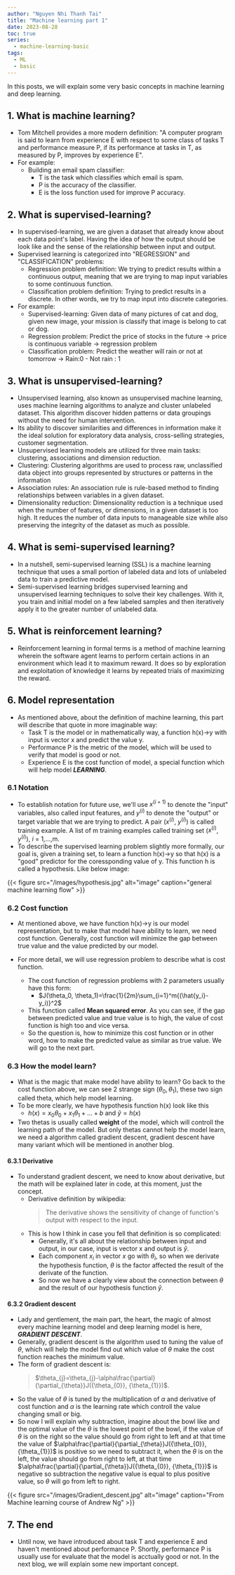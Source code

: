 ```yaml
---
author: "Nguyen Nhi Thanh Tai"
title: "Machine learning part 1"
date: 2023-08-28
toc: true
series: 
  - machine-learning-basic
tags:
  - ML
  - basic
---
```

<!--more-->

In this posts, we will explain some very basic concepts in machine learning and deep learning.

## 1. What is machine learning?

- Tom Mitchell provides a more modern definition: "A computer program is said to learn from experience E with respect to some class of tasks T and performance measure P, if its performance at tasks in T, as measured by P, improves by experience E".
- For example:
  - Building an email spam classifier:
    - T is the task which classifies which email is spam.
    - P is the accuracy of the classifier.
    - E is the loss function used for improve P accuracy.

## 2. What is supervised-learning?

- In supervised-learning, we are given a dataset that already know about each data point's label. Having the idea of how the output should be look like and the sense of the relationship between input and output.
- Supervised learning is categorized into "REGRESSION" and "CLASSIFICATION" problems:
  - Regression problem definition: We trying to predict results within a continuous output, meaning that we are trying to map input variables to some continuous function.
  - Classification problem definition: Trying to predict results in a discrete. In other words, we try to map input into discrete categories.
- For example:
  - Supervised-learning: Given data of many pictures of cat and dog, given new image, your mission is classify that image is belong to cat or dog.
  - Regression problem: Predict the price of stocks in the future -> price is continuous variable -> regression problem
  - Classification problem: Predict the weather will rain or not at tomorrow -> Rain:0 - Not rain : 1

## 3. What is unsupervised-learning?

- Unsupervised learning, also known as unsupervised machine learning, uses machine learning algorithms to analyze and cluster unlabeled dataset. This algorithm discover hidden patterns or data groupings without the need for human intervention.
- Its ability to discover similarities and differences in information make it the ideal solution for exploratory data analysis, cross-selling strategies, customer segmentation.
- Unsupervised learning models are utilized for three main tasks: clustering, associations and dimension reduction.
- Clustering: Clustering algorithms are used to process raw, unclassified data object into groups represented by structures or patterns in the information
- Association rules: An association rule is rule-based method to finding relationships between variables in a given dataset.
- Dimensionality reduction: Dimensionality reduction is a technique used when the number of features, or dimensions, in a given dataset is too high. It reduces the number of data inputs to manageable size while also preserving the integrity of the dataset as much as possible.

## 4. What is semi-supervised learning?

- In a nutshell, semi-supervised learning (SSL) is a machine learning technique that uses a small portion of labeled data and lots of unlabeled data to train a predictive model.
- Semi-supervised learning bridges supervised learning and unsupervised learning techniques to solve their key challenges. With it, you train and initial model on a few labeled samples and then iteratively apply it to the greater number of unlabeled data.

## 5. What is reinforcement learning?

- Reinforcement learning in formal terms is a method of machine learning wherein the software agent learns to perform certain actions in an environment which lead it to maximum reward. It does so by exploration and exploitation of knowledge it learns by repeated trials of maximizing the reward.

## 6. Model representation

- As mentioned above, about the definition of machine learning, this part will describe that quote in more imaginable way:
  - Task T is the model or in mathematically way, a function h(x)->y with input is vector x and predict the value y.
  - Performance P is the metric of the model, which will be used to verify that model is good or not.
  - Experience E is the cost function of model, a special function which will help model ***LEARNING***.

### 6.1 Notation

- To establish notation for future use, we'll use $x^{(i+1)}$ to denote the "input" variables, also called input features, and $y^{(i)}$ to denote the "output" or target variable that we are trying to predict. A pair ($x^{(i)}$, $y^{(i)}$) is called training example. A list of m training examples called training set ($x^{(i)}$, $y^{(i)}$), *i* = 1,...,m.
- To describe the supervised learning problem slightly more formally, our goal is, given a training set, to learn a function h(x)->y so that h(x) is a "good" predictor for the coressponding value of y. This function h is called a hypothesis. Like below image:

{{< figure src="/images/hypothesis.jpg" alt="image" caption="general machine learning flow" >}}

### 6.2 Cost function

- At mentioned above, we have function h(x)->y is our model representation, but to make that model have ability to learn, we need cost function. Generally, cost function will minimize the gap between true value and the value predicted by our model.
- For more detail, we will use regression problem to describe what is cost function.

  - The cost function of regression problems with 2 parameters usually have this form:
    - $J(\theta_0, \theta_1)=\frac{1}{2m}\sum_{i=1}^m{(\hat{y_i}-y_i)}^2$
  - This function called **Mean squared error**. As you can see, if the gap between predicted value and true value is to high, the value of cost function is high too and vice versa.
  - So the question is, how to minimize this cost function or in other word, how to make the predicted value as similar as true value. We will go to the next part.

### 6.3 How the model learn?

- What is the magic that make model have ability to learn? Go back to the cost function above, we can see 2 strange sign $({\theta_0},{\theta_1})$, these two sign called theta, which help model learning.
- To be more clearly, we have hypothesis function h(x) look like this
  - $h(x)={x_0}{\theta_{0}}+{x_1}{\theta_{1}}+...+b$ and $\hat{y}=h(x)$
- Two thetas is usually called **weight** of the model, which will controll the learning path of the model. But only thetas cannot help the model learn, we need a algorithm called gradient descent, gradient descent have many variant which will be mentioned in another blog.

#### 6.3.1 Derivative

- To understand gradient descent, we need to know about derivative, but the math will be explained later in code, at this moment, just the concept.
  - Derivative definition by wikipedia:
    > The derivative shows the sensitivity of change of function's output with respect to the input.
  - This is how I think in case you fell that definition is so complicated:
    - Generally, it's all about the relationship between input and output, in our case, input is vector x and output is $\hat{y}$.
    - Each component $x_i$ in vector $x$ go with $\theta_{i}$, so when we derivate the hypothesis function, $\theta$ is the factor affected the result of the derivate of the function.
    - So now we have a clearly view about the connection between $\theta$ and the result of our hypothesis function $\hat{y}$.

#### 6.3.2 Gradient descent

- Lady and gentlement, the main part, the heart, the magic of almost every machine learning model and deep learning model is here, ***GRADIENT DESCENT***.
- Generally, gradient descent is the algorithm used to tuning the value of $\theta$, which will help the model find out which value of $\theta$ make the cost function reaches the minimum value.
- The form of gradient descent is:
  > $\theta_{j}=\theta_{j}-\alpha\frac{\partial}{\partial_{\theta}}J({\theta_{0}}, {\theta_{1}})$.
- So the value of $\theta$ is tuned by the multiplication of $\alpha$ and derivative of cost function and $\alpha$ is the learning rate which controll the value changing small or big.
- So now I will explain why subtraction, imagine about the bowl like and the optimal value of the $\theta$ is the lowest point of the bowl, if the value of $\theta$ is on the right so the value should go from right to left and at that time the value of $\alpha\frac{\partial}{\partial_{\theta}}J({\theta_{0}}, {\theta_{1}})$ is positive so we need to subtract it, when the $\theta$ is on the left, the value should go from right to left, at that time $\alpha\frac{\partial}{\partial_{\theta}}J({\theta_{0}}, {\theta_{1}})$ is negative so subtraction the negative value is equal to plus positive value, so $\theta$ will go from left to right.

{{< figure src="/images/Gradient_descent.jpg" alt="image" caption="From Machine learning course of Andrew Ng" >}}

## 7. The end

- Until now, we have introduced about task T and experience E and haven't mentioned about performance P. Shortly, performance P is usually use for evaluate that the model is acctually good or not. In the next blog, we will explain some new important concept.
